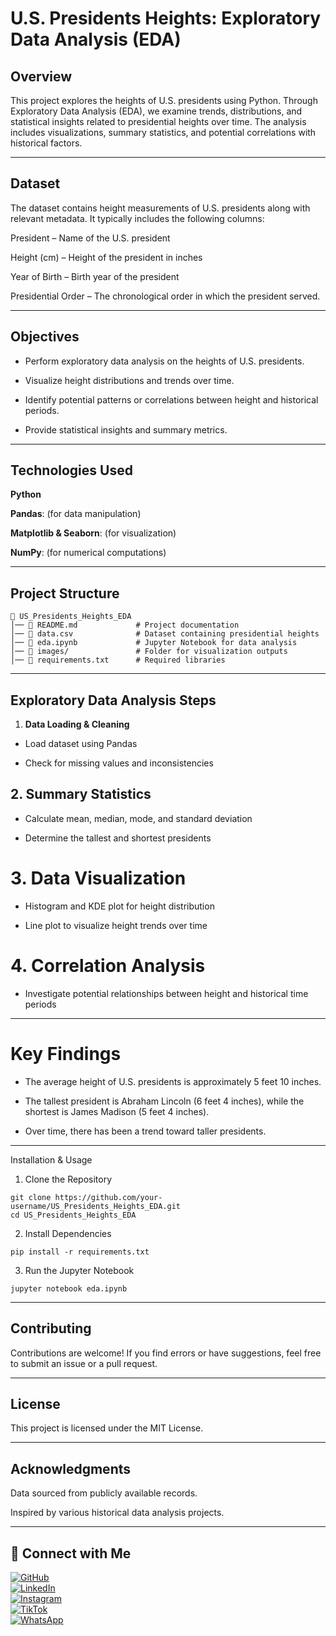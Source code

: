 # U.S. Presidents Heights: Exploratory Data Analysis (EDA)

## Overview

This project explores the heights of U.S. presidents using Python. Through Exploratory Data Analysis (EDA), we examine trends, distributions, and statistical insights related to presidential heights over time. The analysis includes visualizations, summary statistics, and potential correlations with historical factors.


---

## Dataset

The dataset contains height measurements of U.S. presidents along with relevant metadata. It typically includes the following columns:

President – Name of the U.S. president

Height (cm) – Height of the president in inches

Year of Birth – Birth year of the president

Presidential Order – The chronological order in which the president served.


---

## Objectives

- Perform exploratory data analysis on the heights of U.S. presidents.

- Visualize height distributions and trends over time.

- Identify potential patterns or correlations between height and historical periods.

- Provide statistical insights and summary metrics.



---

## Technologies Used

**Python**

**Pandas**: (for data manipulation)

**Matplotlib & Seaborn**: (for visualization)

**NumPy**: (for numerical computations)



---

## Project Structure
```
📂 US_Presidents_Heights_EDA  
│── 📄 README.md             # Project documentation  
│── 📄 data.csv              # Dataset containing presidential heights  
│── 📄 eda.ipynb             # Jupyter Notebook for data analysis  
│── 📂 images/               # Folder for visualization outputs  
│── 📄 requirements.txt      # Required libraries
```

---

## Exploratory Data Analysis Steps

1. **Data Loading & Cleaning**

- Load dataset using Pandas

- Check for missing values and inconsistencies



## 2. Summary Statistics

- Calculate mean, median, mode, and standard deviation

- Determine the tallest and shortest presidents



# 3. Data Visualization

- Histogram and KDE plot for height distribution

- Line plot to visualize height trends over time



# 4. Correlation Analysis

- Investigate potential relationships between height and historical time periods





---

# Key Findings

- The average height of U.S. presidents is approximately 5 feet 10 inches.

- The tallest president is Abraham Lincoln (6 feet 4 inches), while the shortest is James Madison (5 feet 4 inches).

- Over time, there has been a trend toward taller presidents.



---

Installation & Usage

1. Clone the Repository
```
git clone https://github.com/your-username/US_Presidents_Heights_EDA.git
cd US_Presidents_Heights_EDA
```

2. Install Dependencies

``pip install -r requirements.txt``

3. Run the Jupyter Notebook

``jupyter notebook eda.ipynb``


---

## Contributing

Contributions are welcome! If you find errors or have suggestions, feel free to submit an issue or a pull request.


---

## License

This project is licensed under the MIT License.


---

## Acknowledgments

Data sourced from publicly available records.

Inspired by various historical data analysis projects.



---

## 📢 Connect with Me  

[![GitHub](https://img.shields.io/badge/GitHub-%23181717.svg?style=for-the-badge&logo=github&logoColor=white)](https://github.com/Jabulente)  
[![LinkedIn](https://img.shields.io/badge/LinkedIn-%230A66C2.svg?style=for-the-badge&logo=linkedin&logoColor=white)](https://www.linkedin.com/in/jabulente-208019349?utm_source=share&utm_campaign=share_via&utm_content=profile&utm_medium=android_app)  
[![Instagram](https://img.shields.io/badge/Instagram-%23E4405F.svg?style=for-the-badge&logo=instagram&logoColor=white)](https://www.instagram.com/Jabulente)  
[![TikTok](https://img.shields.io/badge/TikTok-%23000000.svg?style=for-the-badge&logo=tiktok&logoColor=white)](https://www.tiktok.com/@Jabulente)  
[![WhatsApp](https://img.shields.io/badge/WhatsApp-%2325D366.svg?style=for-the-badge&logo=whatsapp&logoColor=white)](https://wa.me/255742508450)
